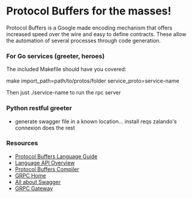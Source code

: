 Protocol Buffers for the masses!
================================

Protocol Buffers is a Google made encoding mechanism that offers increased speed over the wire and easy to define contracts. These allow the automation of several processes through code generation.

### For Go services (greeter, heroes)
The included Makefile should have you covered:

make import_path=path/to/protos/folder service_proto=service-name

Then just ./service-name to run the rpc server

### Python restful greeter

- generate swagger file in a known location...
install reqs
zalando's connexion does the rest



### Resources

- [Protocol Buffers Language Guide](https://developers.google.com/protocol-buffers/docs/proto3)
- [Language API Overview](https://developers.google.com/protocol-buffers/docs/reference/overview)
- [Protocol Buffers Compiler](https://github.com/google/protobuf)
- [GRPC Home](http://grpc.io)
- [All about Swagger](https://www.openapis.org/)
- [GRPC Gateway](https://github.com/grpc-ecosystem/grpc-gateway/)
